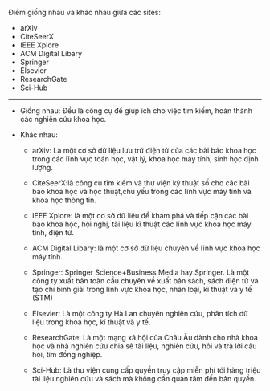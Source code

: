 Điểm giống nhau và khác nhau giữa các sites:
- arXiv
- CiteSeerX
- IEEE Xplore
- ACM Digital Libary
- Springer
- Elsevier
- ResearchGate
- Sci-Hub

----------------
-	Giống nhau: Đều là công cụ để giúp ích cho việc tìm kiếm, hoàn thành các nghiên cứu khoa học.

-	Khác nhau:
 
    - arXiv: Là một cơ sở dữ liệu lưu trữ điện tử của các bài báo khoa học trong các lĩnh vực toán học, vật lý, khoa học máy tính, sinh học định lượng.
 
    - CiteSeerX:là công cụ tìm kiếm và thư viện kỹ thuật số cho các bài báo khoa học và học thuật,chủ yếu trong các lĩnh vực máy tính và khoa học thông tin.
 
    - IEEE Xplore: là một cơ sở dữ liệu để khám phá và tiếp cận các bài báo khoa học, hội nghị, tài liệu kĩ thuật các lĩnh vực khoa học máy tính, điện tử.
    - ACM Digital Libary: là một cơ sở dữ liệu chuyên về lĩnh vực khoa học máy tính.
    - Springer: Springer Science+Business Media hay Springer. Là một công ty xuất bản toàn cầu chuyên về xuất bản sách, sách điện tử và tạo chí bình giải trong lĩnh vực khoa học, nhân loại, kĩ thuật và y tế (STM)
    - Elsevier: Là một công ty Hà Lan chuyên nghiên cứu, phân tích dữ liệu trong khoa học, kĩ thuật và y tế.
    - ResearchGate: Là một mạng xã hội của Châu Âu dành cho nhà khoa học và nhà nghiên cứu chia sẻ tài liệu, nghiên cứu, hỏi và trả lời câu hỏi, tìm đồng nghiệp.
    - Sci-Hub: Là thư viện cung cấp quyền truy cập miễn phí tới hàng triệu tài liệu nghiên cứu và sách mà không cần quan tâm đến bản quyền.
